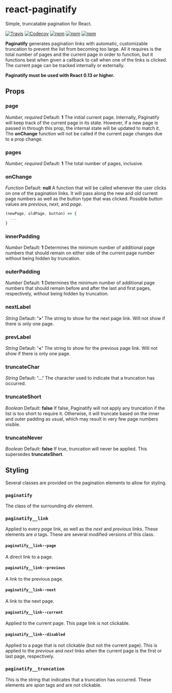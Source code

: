 # react-paginatify
Simple, truncatable pagination for React.

[![Travis](https://img.shields.io/travis/bsokol/react-paginatify.svg?style=flat-square)](https://travis-ci.org/)
[![Codecov](https://img.shields.io/codecov/c/github/briansokol/react-paginatify.svg?style=flat-square)](https://github.com/briansokol/react-paginatify)
[![npm](https://img.shields.io/npm/dt/react-paginatify.svg)](https://www.npmjs.com/package/react-paginatify)
[![npm](https://img.shields.io/npm/v/react-paginatify.svg?style=flat-square)](https://www.npmjs.com/package/react-paginatify)
[![npm](https://img.shields.io/npm/l/react-paginatify.svg?style=flat-square)](https://www.npmjs.com/package/react-paginatify)

**Paginatify** generates pagination links with automatic, customizable truncation to prevent the list from becoming too large. All it requires is the total number of pages and the current page in order to function, but it functions best when given a callback to call when one of the links is clicked. The current page can be tracked internally or externally.

**Paginatify must be used with React 0.13 or higher.**

## Props

### page
*Number, required*
Default: **1**
The initial current page. Internally, Paginatify will keep track of the current page in its state. However, if a new page is passed in through this prop, the internal state will be updated to match it. The **onChange** function will not be called if the current page changes due to a prop change.

### pages
*Number, required*
Default: **1**
The total number of pages, inclusive.

### onChange
*Function*
Default: **null**
A function that will be called whenever the user clicks on one of the pagination links. It will pass along the new and old current page numbers as well as the button type that was clicked. Possible button values are *previous*, *next*, and *page*.
```javascript
(newPage, oldPage, button) => {
  ...
}
```

### innerPadding
*Number*
Default: **1**
Determines the minimum number of additional page numbers that should remain on either side of the current page number without being hidden by truncation.

### outerPadding
*Number*
Default: **1**
Determines the minimum number of additional page numbers that should remain before and after the last and first pages, respectively, without being hidden by truncation.

### nextLabel
*String*
Default: **'>'**
The string to show for the next page link. Will not show if there is only one page.

### prevLabel
*String*
Default: **'<'**
The string to show for the previous page link. Will not show if there is only one page.

### truncateChar
*String*
Default: **'…'**
The character used to indicate that a truncation has occurred.

### truncateShort
*Boolean*
Default: **false**
If false, Paginatify will not apply any truncation if the list is too short to require it. Otherwise, it will truncate based on the inner and outer padding as usual, which may result in very few page numbers visible.

### truncateNever
*Boolean*
Default: **false**
If true, truncation will never be applied. This supersedes **truncateShort**.

## Styling

Several classes are provided on the pagination elements to allow for styling.

### `paginatify`
The class of the surrounding *div* element.

### `paginatify__link`
Applied to every *page* link, as well as the *next* and *previous* links. These elements are *a* tags. These are several modified versions of this class.

#### `paginatify__link--page`
A direct link to a page.

#### `paginatify__link--previous`
A link to the previous page.

#### `paginatify__link--next`
A link to the next page.

#### `paginatify__link--current`
Applied to the current page. This page link is not clickable.

#### `paginatify__link--disabled`
Applied to a page that is not clickable (but not the current page). This is applied to the *previous* and *next* links when the current page is the first or last page, respectively.

### `paginatify__truncation`
This is the string that indicates that a truncation has occurred. These elements are *span* tags and are not clickable.